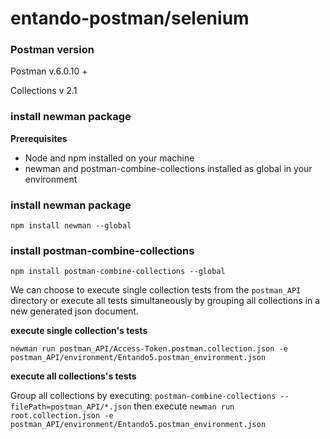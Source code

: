 # entando-postman/selenium

### Postman version

Postman v.6.0.10 +

Collections v 2.1


### install newman package

__Prerequisites__

* Node and npm installed on your machine
* newman and postman-combine-collections installed as global in your environment

### install newman package

`npm install newman --global`

### install postman-combine-collections

`npm install postman-combine-collections --global`

We can choose to execute single collection tests from the `postman_API` directory
or execute all tests simultaneously by grouping all collections in a new
generated json document.

__execute single collection's tests__

`newman run postman_API/Access-Token.postman.collection.json -e postman_API/environment/Entando5.postman_environment.json`

__execute all collections's tests__

Group all collections by executing: `postman-combine-collections --filePath=postman_API/*.json`
then execute `newman run root.collection.json -e postman_API/environment/Entando5.postman_environment.json`
